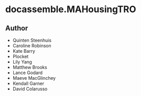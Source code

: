 # docassemble.MAHousingTRO



## Author

- Quinten Steenhuis
- Caroline Robinson
- Kate Barry
- Plocket
- Lily Yang
- Matthew Brooks
- Lance Godard
- Maeve MacGlinchey
- Kendall Garner
- David Colarusso
